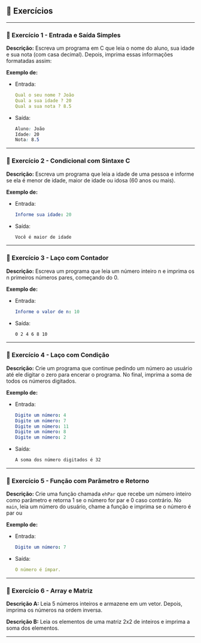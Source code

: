 ## 📝 Exercícios 

---

### 🔹 Exercício 1 - Entrada e Saída Simples
**Descrição:** Escreva um programa em C que leia o nome do aluno, sua idade e sua nota (com casa decimal). Depois, imprima essas informações formatadas assim:

**Exemplo de:**
- Entrada:
    ```yaml
    Qual o seu nome ? João
    Qual a sua idade ? 20
    Qual a sua nota ? 8.5
    ```
 
* Saída:
    ```css
    Aluno: João  
    Idade: 20  
    Nota: 8.5
    ```

---

### 🔹 Exercício 2 - Condicional com Sintaxe C
**Descrição:** Escreva um programa que leia a idade de uma pessoa e informe se ela é menor de idade, maior de idade ou idosa (60 anos ou mais).

**Exemplo de:**
- Entrada:
    ```yaml
    Informe sua idade: 20
    ```
 
* Saída:
    ```css
    Você é maior de idade
    ```

---

### 🔹 Exercício 3 - Laço com Contador
**Descrição:** Escreva um programa que leia um número inteiro n e imprima os n primeiros números pares, começando do 0.


**Exemplo de:**
- Entrada:
    ```yaml
    Informe o valor de n: 10
    ```
 
* Saída:
    ```css
    0 2 4 6 8 10
    ```

---

### 🔹 Exercício 4 - Laço com Condição
**Descrição:** Crie um programa que continue pedindo um número ao usuário até ele digitar o zero para encerar o programa. No final, imprima a soma de todos os números digitados.

**Exemplo de:**
- Entrada:
    ```yaml
    Digite um número: 4
    Digite um número: 7
    Digite um número: 11
    Digite um número: 8
    Digite um número: 2
    ```
 
* Saída:
    ```css
    A soma dos número digitados é 32
    ```

---

### 🔹 Exercício 5 - Função com Parâmetro e Retorno
**Descrição:** Crie uma função chamada `ehPar` que recebe um número inteiro como parâmetro e retorna 1 se o número for par e 0 caso contrário. No `main`, leia um número do usuário, chame a função e imprima se o número é par ou

**Exemplo de:**
- Entrada:
    ```yaml
    Digite um número: 7
    ```
 
* Saída:
    ```yaml
    O número é ímpar.
    ```
    
---

### 🔹 Exercício 6 - Array e Matriz
**Descrição A:** Leia 5 números inteiros e armazene em um vetor. Depois, imprima os números na ordem inversa.

**Descrição B:** Leia os elementos de uma matriz 2x2 de inteiros e imprima a soma dos elementos.
    
---




